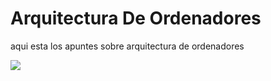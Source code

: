 # Arquitectura De Ordenadores
 
 aqui esta los apuntes sobre arquitectura de ordenadores
 
 ![](https://informaticaenmicasa.com/wp-content/uploads/2014/06/placa-base-1-png)

